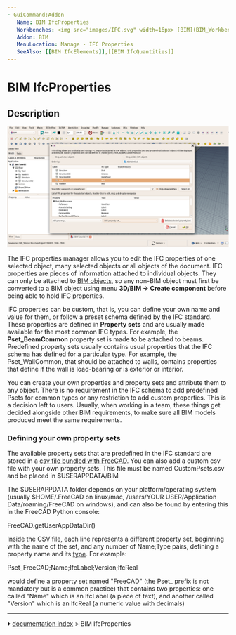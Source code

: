 ```yaml
---
- GuiCommand:Addon
   Name: BIM IfcProperties
   Workbenches: <img src="images/IFC.svg" width=16px> [BIM](BIM_Workbench.md)
   Addon: BIM
   MenuLocation: Manage - IFC Properties
   SeeAlso: [[BIM IfcElements]],[[BIM IfcQuantities]]
---
```


# BIM IfcProperties

## Description

<img alt="" src=images/BIM_ifcproperties_screenshot.png  style="width:1024px;">

The IFC properties manager allows you to edit the IFC properties of one selected object, many selected objects or all objects of the document. IFC properties are pieces of information attached to individual objects. They can only be attached to [BIM objects](BIM_Workbench.md), so any non-BIM object must first be converted to a BIM object using menu **3D/BIM -\> Create component** before being able to hold IFC properties.

IFC properties can be custom, that is, you can define your own name and value for them, or follow a preset schema defined by the IFC standard. These properties are defined in **Property sets** and are usually made available for the most common IFC types. For example, the **Pset_BeamCommon** property set is made to be attached to beams. Predefined property sets usually contains usual properties that the IFC schema has defined for a particular type. For example, the Pset_WallCommon, that should be attached to walls, contains properties that define if the wall is load-bearing or is exterior or interior.

You can create your own properties and property sets and attribute them to any object. There is no requirement in the IFC schema to add predefined Psets for common types or any restriction to add custom properties. This is a decision left to users. Usually, when working in a team, these things get decided alongside other BIM requirements, to make sure all BIM models produced meet the same requirements.

### Defining your own property sets 

The available property sets that are predefined in the IFC standard are stored in a [csv file bundled with FreeCAD](https://github.com/FreeCAD/FreeCAD/blob/master/src/Mod/Arch/Presets/pset_definitions.csv). You can also add a custom csv file with your own property sets. This file must be named CustomPsets.csv and be placed in \$USERAPPDATA/BIM

The \$USERAPPDATA folder depends on your platform/operating system (usually \$HOME/.FreeCAD on linux/mac, /users/YOUR USER/Application Data/roaming/FreeCAD on windows), and can also be found by entering this in the FreeCAD Python console:

FreeCAD.getUserAppDataDir()

Inside the CSV file, each line represents a different property set, beginning with the name of the set, and any number of Name;Type pairs, defining a property name and its [type](https://github.com/FreeCAD/FreeCAD/blob/master/src/Mod/Arch/Presets/ifc_types_IFC4.json). For example:

Pset_FreeCAD;Name;IfcLabel;Version;IfcReal

would define a property set named \"FreeCAD\" (the Pset\_ prefix is not mandatory but is a common practice) that contains two properties: one called \"Name\" which is an IfcLabel (a piece of text), and another called \"Version\" which is an IfcReal (a numeric value with decimals)



---
⏵ [documentation index](../README.md) > BIM IfcProperties
